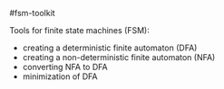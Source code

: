 #fsm-toolkit

Tools for finite state machines (FSM):
* creating a deterministic finite automaton (DFA)
* creating a non-deterministic finite automaton (NFA)
* converting NFA to DFA
* minimization of DFA
